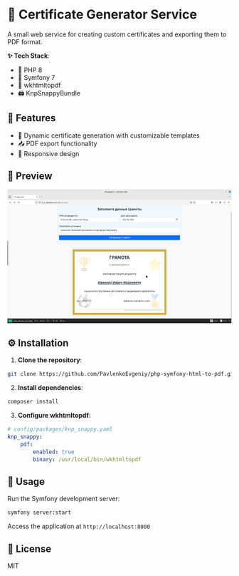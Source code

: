 # 📜 Certificate Generator Service  

A small web service for creating custom certificates and exporting them to PDF format.  

**✨ Tech Stack**:  
- 🐘 PHP 8  
- 🎼 Symfony 7  
- 📄 wkhtmltopdf  
- 🖨️ KnpSnappyBundle  

## 🚀 Features  
- 🎨 Dynamic certificate generation with customizable templates  
- 📥 PDF export functionality  
- 📱 Responsive design  

## 👀 Preview  
<img src="preview.png" alt="Certificate Generator Preview" height="300">  

## ⚙️ Installation  

1. **Clone the repository**:  
```bash
git clone https://github.com/PavlenkoEvgeniy/php-symfony-html-to-pdf.git
```  

2. **Install dependencies**:  
```bash
composer install
```  

3. **Configure wkhtmltopdf**:  
```yaml
# config/packages/knp_snappy.yaml
knp_snappy:
    pdf:
        enabled: true
        binary: /usr/local/bin/wkhtmltopdf
```  

## 🏃 Usage  
Run the Symfony development server:  
```bash
symfony server:start
```  

Access the application at `http://localhost:8000`  

## 📜 License  
MIT  
